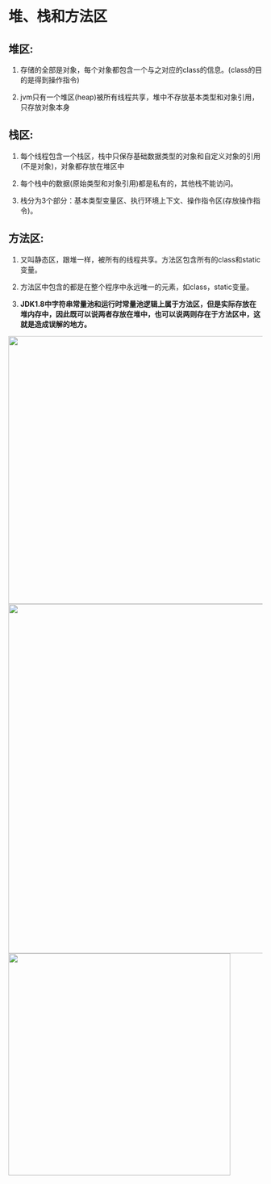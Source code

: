 # 堆、栈和方法区

## 堆区:

1. 存储的全部是对象，每个对象都包含一个与之对应的class的信息。(class的目的是得到操作指令)

2. jvm只有一个堆区(heap)被所有线程共享，堆中不存放基本类型和对象引用，只存放对象本身

## 栈区:

1. 每个线程包含一个栈区，栈中只保存基础数据类型的对象和自定义对象的引用(不是对象)，对象都存放在堆区中

2. 每个栈中的数据(原始类型和对象引用)都是私有的，其他栈不能访问。

3. 栈分为3个部分：基本类型变量区、执行环境上下文、操作指令区(存放操作指令)。

## 方法区:

1. 又叫静态区，跟堆一样，被所有的线程共享。方法区包含所有的class和static变量。

2. 方法区中包含的都是在整个程序中永远唯一的元素，如class，static变量。

3. **JDK1.8中字符串常量池和运行时常量池逻辑上属于方法区，但是实际存放在堆内存中，因此既可以说两者存放在堆中，也可以说两则存在于方法区中，这就是造成误解的地方。**

<img title="" src="file:///E:/学习资料/Markdown/java学习/image/bec1364abfbab8e42958c4b485b45106.png" alt="" width="531" data-align="center">

<img title="" src="file:///E:/学习资料/Markdown/java学习/image/65296090df1d4b59af2f1bbcf6293534.png" alt="" data-align="center" width="692">

<img title="" src="file:///E:/学习资料/Markdown/java学习/image/56c60912560be4eccc967d6d3c116985.png" alt="" data-align="center" width="440">




